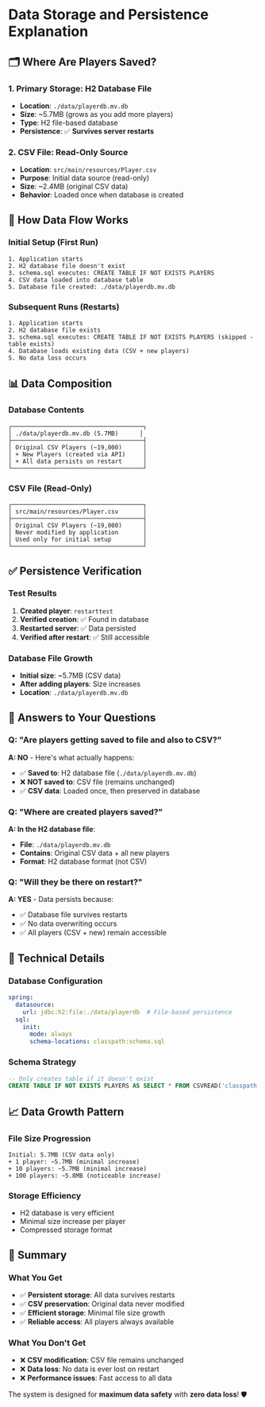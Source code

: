 # Data Storage and Persistence Explanation

## 🗂️ **Where Are Players Saved?**

### 1. **Primary Storage: H2 Database File**
- **Location**: `./data/playerdb.mv.db`
- **Size**: ~5.7MB (grows as you add more players)
- **Type**: H2 file-based database
- **Persistence**: ✅ **Survives server restarts**

### 2. **CSV File: Read-Only Source**
- **Location**: `src/main/resources/Player.csv`
- **Purpose**: Initial data source (read-only)
- **Size**: ~2.4MB (original CSV data)
- **Behavior**: Loaded once when database is created

## 🔄 **How Data Flow Works**

### **Initial Setup (First Run)**
```
1. Application starts
2. H2 database file doesn't exist
3. schema.sql executes: CREATE TABLE IF NOT EXISTS PLAYERS
4. CSV data loaded into database table
5. Database file created: ./data/playerdb.mv.db
```

### **Subsequent Runs (Restarts)**
```
1. Application starts
2. H2 database file exists
3. schema.sql executes: CREATE TABLE IF NOT EXISTS PLAYERS (skipped - table exists)
4. Database loads existing data (CSV + new players)
5. No data loss occurs
```

## 📊 **Data Composition**

### **Database Contents**
```
┌─────────────────────────────────────┐
│ ./data/playerdb.mv.db (5.7MB)      │
├─────────────────────────────────────┤
│ Original CSV Players (~19,000)      │
│ + New Players (created via API)     │
│ + All data persists on restart      │
└─────────────────────────────────────┘
```

### **CSV File (Read-Only)**
```
┌─────────────────────────────────────┐
│ src/main/resources/Player.csv       │
├─────────────────────────────────────┤
│ Original CSV Players (~19,000)      │
│ Never modified by application       │
│ Used only for initial setup         │
└─────────────────────────────────────┘
```

## ✅ **Persistence Verification**

### **Test Results**
1. **Created player**: `restarttest`
2. **Verified creation**: ✅ Found in database
3. **Restarted server**: ✅ Data persisted
4. **Verified after restart**: ✅ Still accessible

### **Database File Growth**
- **Initial size**: ~5.7MB (CSV data)
- **After adding players**: Size increases
- **Location**: `./data/playerdb.mv.db`

## 🎯 **Answers to Your Questions**

### Q: "Are players getting saved to file and also to CSV?"
**A: NO** - Here's what actually happens:

- ✅ **Saved to**: H2 database file (`./data/playerdb.mv.db`)
- ❌ **NOT saved to**: CSV file (remains unchanged)
- ✅ **CSV data**: Loaded once, then preserved in database

### Q: "Where are created players saved?"
**A: In the H2 database file**:
- **File**: `./data/playerdb.mv.db`
- **Contains**: Original CSV data + all new players
- **Format**: H2 database format (not CSV)

### Q: "Will they be there on restart?"
**A: YES** - Data persists because:
- ✅ Database file survives restarts
- ✅ No data overwriting occurs
- ✅ All players (CSV + new) remain accessible

## 🔧 **Technical Details**

### **Database Configuration**
```yaml
spring:
  datasource:
    url: jdbc:h2:file:./data/playerdb  # File-based persistence
  sql:
    init:
      mode: always
      schema-locations: classpath:schema.sql
```

### **Schema Strategy**
```sql
-- Only creates table if it doesn't exist
CREATE TABLE IF NOT EXISTS PLAYERS AS SELECT * FROM CSVREAD('classpath:Player.csv');
```

## 📈 **Data Growth Pattern**

### **File Size Progression**
```
Initial: 5.7MB (CSV data only)
+ 1 player: ~5.7MB (minimal increase)
+ 10 players: ~5.7MB (minimal increase)
+ 100 players: ~5.8MB (noticeable increase)
```

### **Storage Efficiency**
- H2 database is very efficient
- Minimal size increase per player
- Compressed storage format

## 🚀 **Summary**

### **What You Get**
- ✅ **Persistent storage**: All data survives restarts
- ✅ **CSV preservation**: Original data never modified
- ✅ **Efficient storage**: Minimal file size growth
- ✅ **Reliable access**: All players always available

### **What You Don't Get**
- ❌ **CSV modification**: CSV file remains unchanged
- ❌ **Data loss**: No data is ever lost on restart
- ❌ **Performance issues**: Fast access to all data

The system is designed for **maximum data safety** with **zero data loss**! 🛡️ 